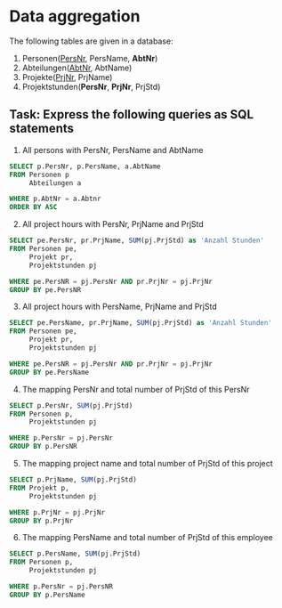 # Data aggregation

The following tables are given in a database:

1. Personen(<ins>PersNr</ins>, PersName, **AbtNr**)
2. Abteilungen(<ins>AbtNr</ins>, AbtName)
3. Projekte(<ins>PrjNr</ins>, PrjName)
4. Projektstunden(**PersNr**, **PrjNr**, PrjStd)

## Task: Express the following queries as SQL statements

1. All persons with PersNr, PersName and AbtName
``` SQL
SELECT p.PersNr, p.PersName, a.AbtName
FROM Personen p
     Abteilungen a

WHERE p.AbtNr = a.Abtnr
ORDER BY ASC
```

2. All project hours with PersNr, PrjName and PrjStd
``` SQL
SELECT pe.PersNr, pr.PrjName, SUM(pj.PrjStd) as 'Anzahl Stunden'
FROM Personen pe,
     Projekt pr,
     Projektstunden pj

WHERE pe.PersNR = pj.PersNr AND pr.PrjNr = pj.PrjNr
GROUP BY pe.PersNR
```

3. All project hours with PersName, PrjName and PrjStd
``` SQL
SELECT pe.PersName, pr.PrjName, SUM(pj.PrjStd) as 'Anzahl Stunden'
FROM Personen pe,
     Projekt pr,
     Projektstunden pj

WHERE pe.PersNR = pj.PersNr AND pr.PrjNr = pj.PrjNr
GROUP BY pe.PersName
```

4. The mapping PersNr and total number of PrjStd of this PersNr
``` SQL
SELECT p.PersNr, SUM(pj.PrjStd)
FROM Personen p,
     Projektstunden pj

WHERE p.PersNr = pj.PersNr
GROUP BY p.PersNR
```

5. The mapping project name and total number of PrjStd of this project
``` SQL
SELECT p.PrjName, SUM(pj.PrjStd)
FROM Projekt p,
     Projektstunden pj

WHERE p.PrjNr = pj.PrjNr
GROUP BY p.PrjNr
```

6. The mapping PersName and total number of PrjStd of this employee
``` SQL
SELECT p.PersName, SUM(pj.PrjStd)
FROM Personen p,
     Projektstunden pj

WHERE p.PersNr = pj.PersNR
GROUP BY p.PersName
```